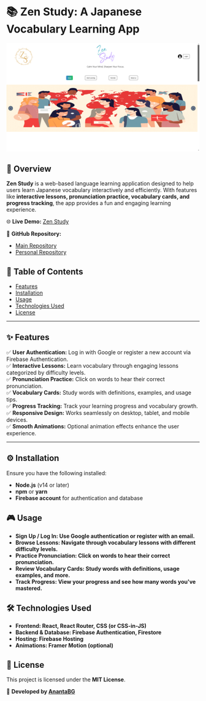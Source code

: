 # 📚 Zen Study: A Japanese Vocabulary Learning App  

![Zen Study Banner](Zen.png)  

## 🚀 Overview  
**Zen Study** is a web-based language learning application designed to help users learn Japanese vocabulary interactively and efficiently. With features like **interactive lessons, pronunciation practice, vocabulary cards, and progress tracking**, the app provides a fun and engaging learning experience.  

🌐 **Live Demo:** [Zen Study](https://zen-study-3343a.web.app/)  

📂 **GitHub Repository:**  
- [Main Repository](https://github.com/programming-hero-web-course1/b10-a9-authentication-AnantaBG)  
- [Personal Repository](https://github.com/AnantaBG/Zen_Study)  

## 📖 Table of Contents  
- [Features](#-features)  
- [Installation](#-installation)  
- [Usage](#-usage)  
- [Technologies Used](#-technologies-used)  
- [License](#-license)  

---

## ✨ Features  
✅ **User Authentication:** Log in with Google or register a new account via Firebase Authentication.  
✅ **Interactive Lessons:** Learn vocabulary through engaging lessons categorized by difficulty levels.  
✅ **Pronunciation Practice:** Click on words to hear their correct pronunciation.  
✅ **Vocabulary Cards:** Study words with definitions, examples, and usage tips.  
✅ **Progress Tracking:** Track your learning progress and vocabulary growth.  
✅ **Responsive Design:** Works seamlessly on desktop, tablet, and mobile devices.  
✅ **Smooth Animations:** Optional animation effects enhance the user experience.  

---

## ⚙ Installation 

Ensure you have the following installed:  
- **Node.js** (v14 or later)  
- **npm** or **yarn**  
- **Firebase account** for authentication and database


## 🎮 Usage
- **Sign Up / Log In: Use Google authentication or register with an email.**
- **Browse Lessons: Navigate through vocabulary lessons with different difficulty levels.**
- **Practice Pronunciation: Click on words to hear their correct pronunciation.**
- **Review Vocabulary Cards: Study words with definitions, usage examples, and more.**
- **Track Progress: View your progress and see how many words you've mastered.**


## 🛠 Technologies Used
- **Frontend: React, React Router, CSS (or CSS-in-JS)**
- **Backend & Database: Firebase Authentication, Firestore**
- **Hosting: Firebase Hosting**
- **Animations: Framer Motion (optional)**



## 📜 License  
This project is licensed under the **MIT License**.  

📌 **Developed by [AnantaBG](https://github.com/AnantaBG)**  
